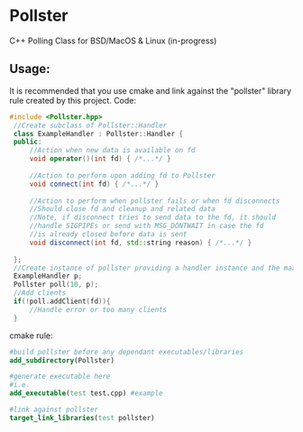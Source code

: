 # Pollster
C++ Polling Class for BSD/MacOS &amp; Linux (in-progress)

## Usage:
It is recommended that you use cmake and link against the "pollster" library rule created by this project.
Code:
```c++
#include <Pollster.hpp>
 //Create subclass of Pollster::Handler
 class ExampleHandler : Pollster::Handler {
 public:
     //Action when new data is available on fd
     void operator()(int fd) { /*...*/ } 
     
     //Action to perform upon adding fd to Pollster
     void connect(int fd) { /*...*/ }
     
     //Action to perform when pollster fails or when fd disconnects
     //Should close fd and cleanup and related data
     //Note, if disconnect tries to send data to the fd, it should
     //handle SIGPIPEs or send with MSG_DONTWAIT in case the fd
     //is already closed before data is sent
     void disconnect(int fd, std::string reason) { /*...*/ }
     
 };
 //Create instance of pollster providing a handler instance and the max clients to poll
 ExampleHandler p;
 Pollster poll(10, p);
 //Add clients
 if(!poll.addClient(fd)){
     //Handle error or too many clients
 }  
```
cmake rule:
```cmake
#build pollster before any dependant executables/libraries
add_subdirectory(Pollster)

#generate executable here
#i.e.
add_executable(test test.cpp) #example

#link against pollster
target_link_libraries(test pollster)
```
